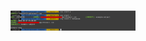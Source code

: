 <h1 align="center">
  <a href="https://github.com/nogw/ocaml-**tempmail**"><img src="./.github/Untitled.png" alt="pepe" width="200"></a>
</h1>